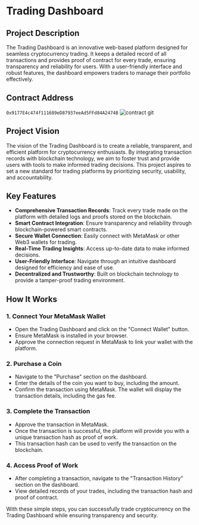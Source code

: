 # Trading Dashboard

## Project Description
The Trading Dashboard is an innovative web-based platform designed for seamless cryptocurrency trading. It keeps a detailed record of all transactions and provides proof of contract for every trade, ensuring transparency and reliability for users. With a user-friendly interface and robust features, the dashboard empowers traders to manage their portfolio effectively.

## Contract Address
`0x9177E4c474f111689eD87937eeAd5FFd84A2474B`
![contract git](https://github.com/user-attachments/assets/892ea2b7-ec29-45ad-82c4-844c27873eef)


## Project Vision
The vision of the Trading Dashboard is to create a reliable, transparent, and efficient platform for cryptocurrency enthusiasts. By integrating transaction records with blockchain technology, we aim to foster trust and provide users with tools to make informed trading decisions. This project aspires to set a new standard for trading platforms by prioritizing security, usability, and accountability.

## Key Features
- **Comprehensive Transaction Records**: Track every trade made on the platform with detailed logs and proofs stored on the blockchain.
- **Smart Contract Integration**: Ensure transparency and reliability through blockchain-powered smart contracts.
- **Secure Wallet Connection**: Easily connect with MetaMask or other Web3 wallets for trading.
- **Real-Time Trading Insights**: Access up-to-date data to make informed decisions.
- **User-Friendly Interface**: Navigate through an intuitive dashboard designed for efficiency and ease of use.
- **Decentralized and Trustworthy**: Built on blockchain technology to provide a tamper-proof trading environment.

## How It Works
### 1. Connect Your MetaMask Wallet
   - Open the Trading Dashboard and click on the "Connect Wallet" button.
   - Ensure MetaMask is installed in your browser.
   - Approve the connection request in MetaMask to link your wallet with the platform.

### 2. Purchase a Coin
   - Navigate to the "Purchase" section on the dashboard.
   - Enter the details of the coin you want to buy, including the amount.
   - Confirm the transaction using MetaMask. The wallet will display the transaction details, including the gas fee.

### 3. Complete the Transaction
   - Approve the transaction in MetaMask.
   - Once the transaction is successful, the platform will provide you with a unique transaction hash as proof of work.
   - This transaction hash can be used to verify the transaction on the blockchain.

### 4. Access Proof of Work
   - After completing a transaction, navigate to the "Transaction History" section on the dashboard.
   - View detailed records of your trades, including the transaction hash and proof of contract.

With these simple steps, you can successfully trade cryptocurrency on the Trading Dashboard while ensuring transparency and security.
